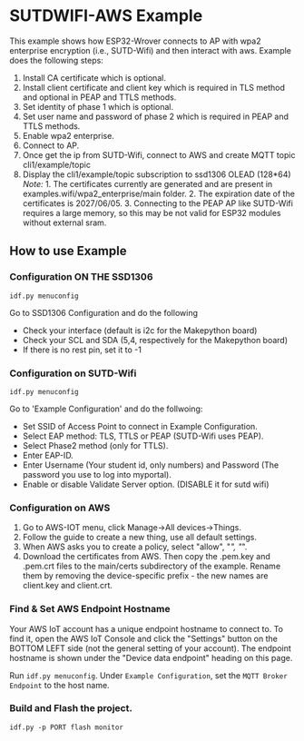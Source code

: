# SUTDWIFI-AWS  Example

This example shows how ESP32-Wrover connects to AP with wpa2 enterprise encryption (i.e., SUTD-Wifi) and then interact with aws. Example does the following steps:

1. Install CA certificate which is optional.
2. Install client certificate and client key which is required in TLS method and optional in PEAP and TTLS methods.
3. Set identity of phase 1 which is optional.
4. Set user name and password of phase 2 which is required in PEAP and TTLS methods.
5. Enable wpa2 enterprise.
6. Connect to AP.
7. Once get the ip from SUTD-Wifi, connect to AWS and create MQTT topic cli1/example/topic
8. Display the cli1/example/topic subscription to ssd1306 OLEAD (128*64)
*Note:* 1. The certificates currently are generated and are present in examples.wifi/wpa2_enterprise/main folder.
        2. The expiration date of the certificates is 2027/06/05.
        3. Connecting to the PEAP AP like SUTD-Wifi requires a large memory, so this may be not valid for ESP32 modules without external sram.

## How to use Example

### Configuration ON THE SSD1306
```
idf.py menuconfig
```
Go to SSD1306 Configuration and do the following
* Check your interface (default is i2c for the Makepython board)
* Check your SCL and SDA (5,4, respectively for the Makepython board)
* If there is no rest pin, set it to -1
### Configuration on SUTD-Wifi

```
idf.py menuconfig
```
Go to 'Example Configuration' and do the follwoing:
* Set SSID of Access Point to connect in Example Configuration.
* Select EAP method: TLS, TTLS or PEAP (SUTD-Wifi uses PEAP).
* Select Phase2 method (only for TTLS).
* Enter EAP-ID.
* Enter Username (Your student id, only numbers) and Password (The password you use to log into myportal).
* Enable or disable Validate Server option. (DISABLE it for sutd wifi)
### Configuration on AWS
1. Go to AWS-IOT menu, click Manage->All devices->Things.
2. Follow the guide to create a new thing, use all default settings.
3. When AWS asks you to create a policy, select "allow", "*", "*".
4. Download the certificates from AWS. Then copy the .pem.key and .pem.crt files to the main/certs subdirectory of the example. Rename them by removing the device-specific prefix - the new names are client.key and client.crt.

### Find & Set AWS Endpoint Hostname 

Your AWS IoT account has a unique endpoint hostname to connect to. To find it, open the AWS IoT Console and click the "Settings" button on the BOTTOM LEFT side (not the general setting of your account). The endpoint hostname is shown under the "Device data endpoint" heading on this page.

Run `idf.py menuconfig`. Under `Example Configuration`, set the `MQTT Broker Endpoint` to the host name.


### Build and Flash the project.

```
idf.py -p PORT flash monitor
```
   

